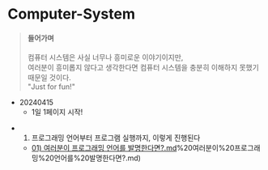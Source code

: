# Computer-System

> #### 들어가며
> 컴퓨터 시스템은 사실 너무나 흥미로운 이야기이지만,   
여러분이 흥미롭지 않다고 생각한다면 컴퓨터 시스템을 충분히 이해하지 못했기 때문일 것이다.  
"Just for fun!"


- 20240415
    - 1일 1페이지 시작!


<!-- FOLDER_STRUCTURE_START -->
- 1. 프로그래밍 언어부터 프로그램 실행까지, 이렇게 진행된다
    - [01) 여러분이 프로그래밍 언어를 발명한다면?.md](https://github.com/e-juhee/Computer-System/blob/main/1.%20프로그래밍%20언어부터%20프로그램%20실행까지,%20이렇게%20진행된다/01)%20여러분이%20프로그래밍%20언어를%20발명한다면?.md)

<!-- FOLDER_STRUCTURE_END -->